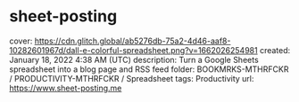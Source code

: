 # sheet-posting

cover: https://cdn.glitch.global/ab5276db-75a2-4d46-aaf8-10282601967d/dall-e-colorful-spreadsheet.png?v=1662026254981
created: January 18, 2022 4:38 AM (UTC)
description: Turn a Google Sheets spreadsheet into a blog page and RSS feed
folder: BOOKMRKS-MTHRFCKR / PRODUCTIVITY-MTHRFCKR / Spreadsheet
tags: Productivity
url: https://www.sheet-posting.me
